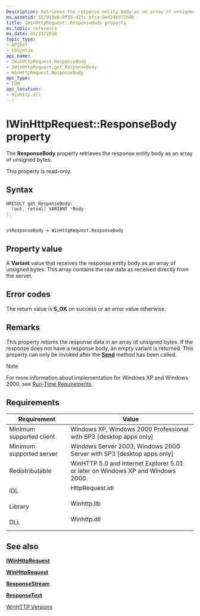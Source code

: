 ```yaml
---
Description: Retrieves the response entity body as an array of unsigned bytes.
ms.assetid: 557913e0-9f19-42fc-bfca-9ed248972b4b
title: IWinHttpRequest::ResponseBody property
ms.topic: reference
ms.date: 05/31/2018
topic_type: 
- APIRef
- kbSyntax
api_name: 
- IWinHttpRequest.ResponseBody
- IWinHttpRequest.get_ResponseBody
- WinHttpRequest.ResponseBody
api_type: 
- COM
api_location: 
- Winhttp.dll
---
```


# IWinHttpRequest::ResponseBody property

The **ResponseBody** property retrieves the response entity body as an array of unsigned bytes.

This property is read-only.

## Syntax


```C++
HRESULT get_ResponseBody(
  [out, retval] VARIANT *Body
);
```


```JScript

vtResponseBody = WinHttpRequest.ResponseBody
```





## Property value

A **Variant** value that receives the response entity body as an array of unsigned bytes. This array contains the raw data as received directly from the server.

## Error codes

The return value is **S\_OK** on success or an error value otherwise.

## Remarks

This property returns the response data in an array of unsigned bytes. If the response does not have a response body, an empty variant is returned. This property can only be invoked after the [**Send**](iwinhttprequest-send.md) method has been called.

> [!Note]  
> For more information about implementation for Windows XP and Windows 2000, see [Run-Time Requirements](winhttp-start-page.md).

 

## Requirements



| Requirement | Value |
|-------------------------------------|--------------------------------------------------------------------------------------------|
| Minimum supported client<br/> | Windows XP, Windows 2000 Professional with SP3 \[desktop apps only\]<br/>            |
| Minimum supported server<br/> | Windows Server 2003, Windows 2000 Server with SP3 \[desktop apps only\]<br/>         |
| Redistributable<br/>          | WinHTTP 5.0 and Internet Explorer 5.01 or later on Windows XP and Windows 2000.<br/> |
| IDL<br/>                      | <dl> <dt>HttpRequest.idl</dt> </dl> |
| Library<br/>                  | <dl> <dt>Winhttp.lib</dt> </dl>     |
| DLL<br/>                      | <dl> <dt>Winhttp.dll</dt> </dl>     |



## See also

<dl> <dt>

[**IWinHttpRequest**](iwinhttprequest-interface.md)
</dt> <dt>

[**WinHttpRequest**](winhttprequest.md)
</dt> <dt>

[**ResponseStream**](iwinhttprequest-responsestream.md)
</dt> <dt>

[**ResponseText**](iwinhttprequest-responsetext.md)
</dt> <dt>

[WinHTTP Versions](winhttp-versions.md)
</dt> </dl>

 

 




